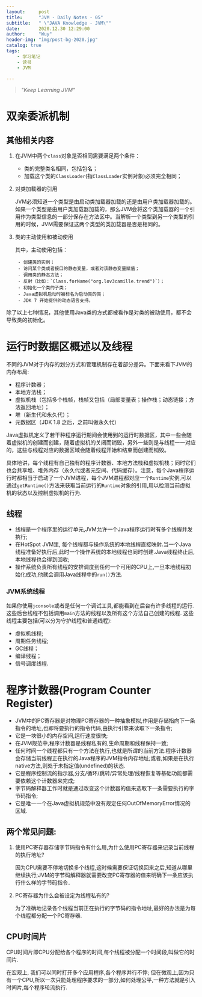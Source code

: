 ```yaml
---
layout:     post
title:      "JVM - Daily Notes - 05"
subtitle:   " \"JAVA Knowledge - JVM\""
date:       2020.12.30 12:29:00
author:     "Wuy"
header-img: "img/post-bg-2020.jpg"
catalog: true
tags:
    - 学习笔记
    - 读书
    - JVM

---
```


> *"Keep Learning JVM"*

# 双亲委派机制

## 其他相关内容

1. 在JVM中两个`class`对象是否相同需要满足两个条件：

    - 类的完整类名相同，包括包名；
    - 加载这个类的`ClassLoader`(指`ClassLoader`实例对象)必须完全相同；

2. 对类加载器的引用

    JVM必须知道一个类型是由启动类加载器加载的还是由用户类加载器加载的。如果一个类型是由用户类加载器加载的，那么JVM会将这个类加载器的一个引用作为类型信息的一部分保存在方法区中。当解析一个类型到另一个类型的引用的时候，JVM需要保证这两个类型的类加载器是否是相同的。

3. 类的主动使用和被动使用

    其中，主动使用包括：

        - 创建类的实例；
        - 访问某个类或者接口的静态变量，或者对该静态变量赋值；
        - 调用类的静态方法；
        - 反射（比如：`Class.forName("org.lov3camille.trend")`）；
        - 初始化一个类的子类；
        - Java虚拟机启动时被标名为启动类的类；
        - JDK 7 开始提供的动态语言支持。

除了以上七种情况，其他使用Java类的方式都被看作是对类的被动使用，都不会导致类的初始化。

# 运行时数据区概述以及线程

不同的JVM对于内存的划分方式和管理机制存在着部分差异。下面来看下JVM的内存布局:

- 程序计数器；
- 本地方法栈；
- 虚拟机栈（包括多个栈帧，栈帧又包括（局部变量表；操作栈；动态链接；方法返回地址）；
- 堆（新生代和永久代）；
- 元数据区（JDK 1.8 之后，之前叫做永久代）

Java虚拟机定义了若干种程序运行期间会使用到的运行时数据区，其中一些会随着虚拟机的创建而创建，随着虚拟机的关闭而销毁，另外一些则是与线程一一对应的，这些与线程对应的数据区域会随着线程开始和结束而创建而销毁。

具体地讲，每个线程有自己独有的程序计数器、本地方法栈和虚拟机栈；同时它们也会共享堆、堆外内存（永久代或者元空间、代码缓存）。注意，每个Java程序运行时都相当于启动了一个JVM进程，每个JVM进程都对应一个`Runtime`实例,可以通过`getRuntime()`方法来获取当前运行的`Runtime`对象的引用,用以检测当前虚拟机的状态以及控制虚拟机的行为.

## 线程

- 线程是一个程序里的运行单元,JVM允许一个Java程序运行时有多个线程并发执行;
- 在HotSpot JVM里, 每个线程都与操作系统的本地线程直接映射.当一个Java线程准备好执行后,此时一个操作系统的本地线程也同时创建.Java线程终止后,本地线程也会得到回收;
- 操作系统负责所有线程的安排调度到任何一个可用的CPU上,一旦本地线程初始化成功,他就会调用Java线程中的`run()`方法.

### JVM系统线程

如果你使用`jconsole`或者是任何一个调试工具,都能看到在后台有许多线程的运行.这些后台线程不包括调用`main`方法的线程以及所有这个方法自己创建的线程.
这些线程主要包括(可以分为守护线程和普通线程):

- 虚拟机线程;
- 周期任务线程;
- GC线程；
- 编译线程；
- 信号调度线程.　

# 程序计数器(Program Counter Register)

- JVM中的PC寄存器是对物理PC寄存器的一种抽象模拟,作用是存储指向下一条指令的地址,也即将要执行的指令代码,由执行引擎来读取下一条指令;
- 它是一块很小的内存空间,运行速度很快;
- 在JVM规范中,程序计数器是线程私有的,生命周期和线程保持一致;
- 任何时间一个线程都只有一个方法在执行,也就是所谓的当前方法.程序计数器会存储当前线程正在执行的Java程序的JVM指令内存地址;或者,如果是在执行native方法,则处于未指定值(undefined)的状态.
- 它是程序控制流的指示器,分支/循环/跳转/异常处理/线程恢复等基础功能都需要依赖这个计数器来完成;
- 字节码解释器工作时就是通过改变这个计数器的值来选取下一条需要执行的字节码指令;
- 它是唯一一个在Java虚拟机规范中没有规定任何OutOfMemoryError情况的区域.

## 两个常见问题:

1. 使用PC寄存器存储字节码指令有什么用,为什么使用PC寄存器来记录当前线程的执行地址?

   因为CPU需要不停地切换多个线程,这时候需要保证切换回来之后,知道从哪里继续执行;JVM的字节码解释器就需要改变PC寄存器的值来明确下一条应该执行什么样的字节码指令．

2. PC寄存器为什么会被设定为线程私有的?

   为了准确地记录各个线程当前正在执行的字节码的指令地址,最好的办法是为每个线程都分配一个PC寄存器.

## CPU时间片

CPU时间片即CPU分配给各个程序的时间,每个线程被分配一个时间段,叫做它的时间片.

在宏观上, 我们可以同时打开多个应用程序,各个程序并行不悖;
但在微观上,因为只有一个CPU,所以一次只能处理程序要求的一部分,如何处理公平,一种方法就是引入时间片,每个程序轮流执行.